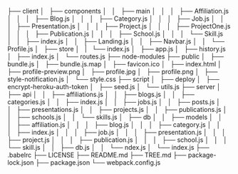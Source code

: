 ├── client
│   ├── components
│   │   ├── main
│   │   │   ├── Affiliation.js
│   │   │   ├── Blog.js
│   │   │   ├── Category.js
│   │   │   ├── Job.js
│   │   │   ├── Presentation.js
│   │   │   ├── Project.js
│   │   │   ├── ProjectOne.js
│   │   │   ├── Publication.js
│   │   │   ├── School.js
│   │   │   └── Skill.js
│   │   ├── index.js
│   │   ├── Landing.js
│   │   ├── Navbar.js
│   │   └── Profile.js
│   ├── store
│   |   └── index.js
│   ├── app.js
│   ├── history.js
│   ├── index.js
│   └── routes.js
├── node-modules
├── public
│   ├── bundle.js
│   ├── bundle.js.map
│   ├── favicon.ico
│   ├── index.html
│   ├── profile-preview.png
│   ├── profile.jpg
│   ├── profile.png
│   ├── style-notification.js
│   └── style.css
├── script
│   ├── deploy
│   ├── encrypt-heroku-auth-token
│   ├── seed.js
│   └── utils.js
├── server
│   ├── api
│   │   ├── affiliations.js
│   │   ├── blogs.js
│   │   ├── categories.js
│   │   ├── index.js
│   │   ├── jobs.js
│   │   ├── posts.js
│   │   ├── presentations.js
│   │   ├── projects.js
│   │   ├── publications.js
│   │   ├── schools.js
│   │   └── skills.js
│   ├── db
│   │   ├── models
│   │   │   ├── affiliation.js
│   │   │   ├── blog.js
│   │   │   ├── category.js
│   │   │   ├── index.js
│   │   │   ├── job.js
│   │   │   ├── presentation.js
│   │   │   ├── project.js
│   │   │   ├── publication.js
│   │   │   ├── school.js
│   │   │   └── skill.js
│   │   ├── db.js
│   │   └── ndex.js
│   └── index.js
├── .babelrc
├── LICENSE
├── README.md
├── TREE.md
├── package-lock.json
├── package.json
└── webpack.config.js
